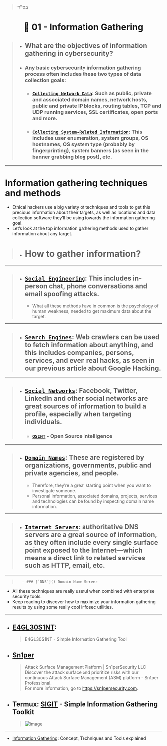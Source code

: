 > בס״ד
<div align="center">
    
# 🔸 01 - Information Gathering

</div>


> - ## **What are the objectives of information gathering in cybersecurity?**
> - ### Any basic cybersecurity information gathering process often includes these two types of data collection goals:
>   - ### [`Collecting Network Data`](): Such as public, private and associated domain names, network hosts, public and private IP blocks, routing tables, TCP and UDP running services, SSL certificates, open ports and more.
>   - ### [`Collecting System-Related Information`]():  This includes user enumeration, system groups, OS hostnames, OS system type (probably by fingerprinting), system banners (as seen in the banner grabbing blog post), etc.

---

# Information gathering techniques and methods
- Ethical hackers use a big variety of techniques and tools to get this precious information about their targets, as well as locations and data collection software they’ll be using towards the information gathering goal.
- Let’s look at the top information gathering methods used to gather information about any target.
> - # How to gather information?

---

>    - ## [`Social Engineering`](): This includes in-person chat, phone conversations and email spoofing attacks. 
>        - What all these methods have in common is the psychology of human weakness, needed to get maximum data about the target.

---

>    - ## [`Search Engines`](): Web crawlers can be used to fetch information about anything, and this includes companies, persons, services, and even real hacks, as seen in our previous article about Google Hacking.

---

>    - ## [`Social Networks`](): Facebook, Twitter, LinkedIn and other social networks are great sources of information to build a profile, especially when targeting individuals.
>       - ### [`OSINT`]() - Open Source Intelligence

---

>    - ## [`Domain Names`](): These are registered by organizations, governments, public and private agencies, and people. 
>       - Therefore, they’re a great starting point when you want to investigate someone. 
>       - Personal information, associated domains, projects, services and technologies can be found by inspecting domain name information.

---

>    - ## [`Internet Servers`](): authoritative DNS servers are a great source of information, as they often include every single surface point exposed to the Internet—which means a direct link to related services such as HTTP, email, etc. 

---

>       - ### [`DNS`]() Domain Name Server
- All these techniques are really useful when combined with enterprise security tools. 
- Keep reading to discover how to maximize your information gathering results by using some really cool infosec utilities.

---

- ## [E4GL30S1NT](https://github.com/C0MPL3XDEV/E4GL30S1NT): 
    > E4GL30S1NT - Simple Information Gathering Tool
- ## [Sn1per](https://github.com/1N3/Sn1per)
    > Attack Surface Management Platform | Sn1perSecurity LLC <br> Discover the attack surface and prioritize risks with our continuous Attack Surface Management (ASM) platform - Sn1per Professional. <br> For more information, go to https://sn1persecurity.com.
- ## Termux: [SIGIT](https://github.com/termuxhackers-id/SIGIT) - Simple Information Gathering Toolkit
    > ![image](https://user-images.githubusercontent.com/51442719/173302950-284dad74-9623-4f64-a5e1-3e9877df2842.png)

---

- [Information Gathering](https://securitytrails.com/blog/information-gathering): Concept, Techniques and Tools explained
